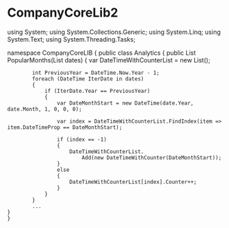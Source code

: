# СompanyCoreLib2

using System;
using System.Collections.Generic;
using System.Linq;
using System.Text;
using System.Threading.Tasks;

namespace CompanyCoreLIB
{
    public class Analytics
    {
        public List<DateTime> PopularMonths(List<DateTime> dates)
        {
            var DateTimeWithCounterList = new List<DateTimeWithCounter>();

            int PreviousYear = DateTime.Now.Year - 1;
            foreach (DateTime IterDate in dates)
            {
                if (IterDate.Year == PreviousYear)
                {
                    var DateMonthStart = new DateTime(date.Year, date.Month, 1, 0, 0, 0);

                    var index = DateTimeWithCounterList.FindIndex(item => item.DateTimeProp == DateMonthStart);

                    if (index == -1)
                    {
                        DateTimeWithCounterList.
                            Add(new DateTimeWithCounter(DateMonthStart));
                    }
                    else
                    {
                        DateTimeWithCounterList[index].Counter++;
                    }
                }
            }
            ...
    }
    }
